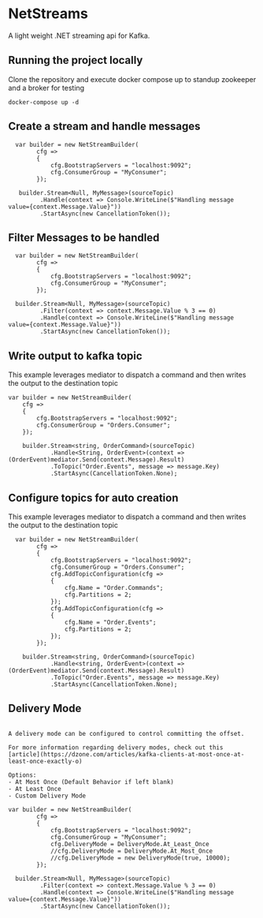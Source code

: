 # NetStreams

A light weight .NET streaming api for Kafka.

## Running the project locally

Clone the repository and execute docker compose up  to standup zookeeper and a broker for testing

```
docker-compose up -d
```

## Create a stream and handle messages

``` .net
  var builder = new NetStreamBuilder(
        cfg =>
        {
            cfg.BootstrapServers = "localhost:9092";
            cfg.ConsumerGroup = "MyConsumer";
        });

   builder.Stream<Null, MyMessage>(sourceTopic)
         .Handle(context => Console.WriteLine($"Handling message value={context.Message.Value}"))
         .StartAsync(new CancellationToken());
```

## Filter Messages to be handled


``` .net
  var builder = new NetStreamBuilder(
        cfg =>
        {
            cfg.BootstrapServers = "localhost:9092";
            cfg.ConsumerGroup = "MyConsumer";
        });

  builder.Stream<Null, MyMessage>(sourceTopic)
         .Filter(context => context.Message.Value % 3 == 0)
         .Handle(context => Console.WriteLine($"Handling message value={context.Message.Value}"))
         .StartAsync(new CancellationToken());
```


## Write output to kafka topic

This example leverages mediator to dispatch a command and then writes the output to the destination topic

```
var builder = new NetStreamBuilder(
    cfg =>
    {
        cfg.BootstrapServers = "localhost:9092";
        cfg.ConsumerGroup = "Orders.Consumer";
    });

    builder.Stream<string, OrderCommand>(sourceTopic)
            .Handle<String, OrderEvent>(context => (OrderEvent)mediator.Send(context.Message).Result)
            .ToTopic("Order.Events", message => message.Key)
            .StartAsync(CancellationToken.None);
```


## Configure topics for auto creation

This example leverages mediator to dispatch a command and then writes the output to the destination topic

```
  var builder = new NetStreamBuilder(
        cfg =>
        {
            cfg.BootstrapServers = "localhost:9092";
            cfg.ConsumerGroup = "Orders.Consumer";
            cfg.AddTopicConfiguration(cfg =>
            {
                cfg.Name = "Order.Commands";
                cfg.Partitions = 2;
            });
            cfg.AddTopicConfiguration(cfg =>
            {
                cfg.Name = "Order.Events";
                cfg.Partitions = 2;
            });
        });

    builder.Stream<string, OrderCommand>(sourceTopic)
            .Handle<string, OrderEvent>(context => (OrderEvent)mediator.Send(context.Message).Result)
            .ToTopic("Order.Events", message => message.Key)
            .StartAsync(CancellationToken.None);
```

## Delivery Mode

```  

A delivery mode can be configured to control committing the offset.

For more information regarding delivery modes, check out this [article](https://dzone.com/articles/kafka-clients-at-most-once-at-least-once-exactly-o)

Options:
- At Most Once (Default Behavior if left blank)
- At Least Once
- Custom Delivery Mode

var builder = new NetStreamBuilder(
        cfg =>
        {
            cfg.BootstrapServers = "localhost:9092";
            cfg.ConsumerGroup = "MyConsumer";
            cfg.DeliveryMode = DeliveryMode.At_Least_Once
            //cfg.DeliveryMode = DeliveryMode.At_Most_Once
            //cfg.DeliveryMode = new DeliveryMode(true, 10000);
        });

  builder.Stream<Null, MyMessage>(sourceTopic)
         .Filter(context => context.Message.Value % 3 == 0)
         .Handle(context => Console.WriteLine($"Handling message value={context.Message.Value}"))
         .StartAsync(new CancellationToken());
```